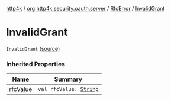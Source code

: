 [http4k](../../index.md) / [org.http4k.security.oauth.server](../index.md) / [RfcError](index.md) / [InvalidGrant](./-invalid-grant.md)

# InvalidGrant

`InvalidGrant` [(source)](https://github.com/http4k/http4k/blob/master/http4k-security-oauth/src/main/kotlin/org/http4k/security/oauth/server/OAuthError.kt#L12)

### Inherited Properties

| Name | Summary |
|---|---|
| [rfcValue](rfc-value.md) | `val rfcValue: `[`String`](https://kotlinlang.org/api/latest/jvm/stdlib/kotlin/-string/index.html) |
